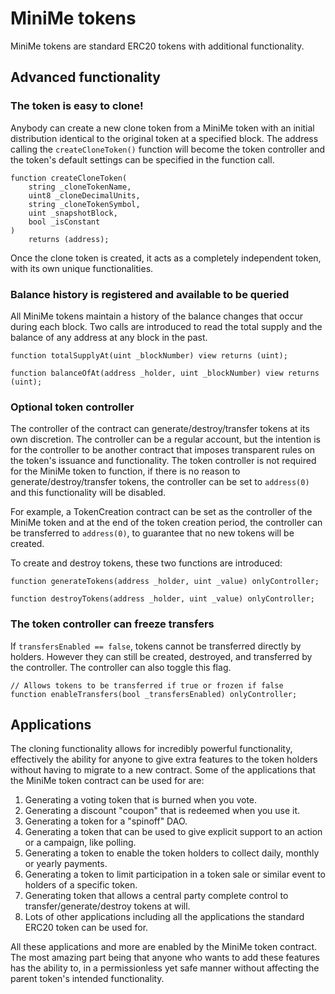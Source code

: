 # MiniMe tokens

MiniMe tokens are standard ERC20 tokens with additional functionality.

## Advanced functionality

### The token is easy to clone!

Anybody can create a new clone token from a MiniMe token with an initial distribution identical to the original token at a specified block. The address calling the `createCloneToken()` function will become the token controller and the token's default settings can be specified in the function call.

```
function createCloneToken(
    string _cloneTokenName,
    uint8 _cloneDecimalUnits,
    string _cloneTokenSymbol,
    uint _snapshotBlock,
    bool _isConstant
)
    returns (address);
```

Once the clone token is created, it acts as a completely independent token, with its own unique functionalities.

### Balance history is registered and available to be queried

All MiniMe tokens maintain a history of the balance changes that occur during each block. Two calls are introduced to read the total supply and the balance of any address at any block in the past.

```
function totalSupplyAt(uint _blockNumber) view returns (uint);

function balanceOfAt(address _holder, uint _blockNumber) view returns (uint);
```

### Optional token controller

The controller of the contract can generate/destroy/transfer tokens at its own discretion. The controller can be a regular account, but the intention is for the controller to be another contract that imposes transparent rules on the token's issuance and functionality. The token controller is not required for the MiniMe token to function, if there is no reason to generate/destroy/transfer tokens, the controller can be set to `address(0)` and this functionality will be disabled.

For example, a TokenCreation contract can be set as the controller of the MiniMe token and at the end of the token creation period, the controller can be transferred to `address(0)`, to guarantee that no new tokens will be created.

To create and destroy tokens, these two functions are introduced:

```
function generateTokens(address _holder, uint _value) onlyController;

function destroyTokens(address _holder, uint _value) onlyController;
```

### The token controller can freeze transfers

If `transfersEnabled == false`, tokens cannot be transferred directly by holders. However they can still be created, destroyed, and transferred by the controller. The controller can also toggle this flag.

```
// Allows tokens to be transferred if true or frozen if false
function enableTransfers(bool _transfersEnabled) onlyController;
```

## Applications

The cloning functionality allows for incredibly powerful functionality, effectively the ability for anyone to give extra features to the token holders without having to migrate to a new contract. Some of the applications that the MiniMe token contract can be used for are:

1. Generating a voting token that is burned when you vote.
2. Generating a discount "coupon" that is redeemed when you use it.
3. Generating a token for a "spinoff" DAO.
4. Generating a token that can be used to give explicit support to an action or a campaign, like polling.
5. Generating a token to enable the token holders to collect daily, monthly or yearly payments.
6. Generating a token to limit participation in a token sale or similar event to holders of a specific token.
7. Generating token that allows a central party complete control to transfer/generate/destroy tokens at will.
8. Lots of other applications including all the applications the standard ERC20 token can be used for.

All these applications and more are enabled by the MiniMe token contract. The most amazing part being that anyone who wants to add these features has the ability to, in a permissionless yet safe manner without affecting the parent token's intended functionality.

